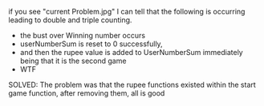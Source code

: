 if you see "current Problem.jpg" I can tell that the following is occurring leading to double and triple counting.
- the bust over Winning number occurs
- userNumberSum is reset to 0 successfully,
- and then the rupee value is added to UserNumberSum immediately being that it is the second game
- WTF

SOLVED: The problem was that the rupee functions existed within the start game function, after removing them, all is good